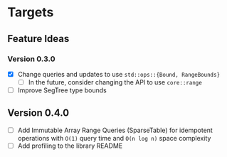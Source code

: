 # Targets

## Feature Ideas

### Version 0.3.0

- [x] Change queries and updates to use `std::ops::{Bound, RangeBounds}`
  - [ ] In the future, consider changing the API to use `core::range`
- [ ] Improve SegTree type bounds

## Version 0.4.0

- [ ] Add Immutable Array Range Queries (SparseTable) for idempotent operations with `O(1)` query time and `O(n log n)` space complexity
- [ ] Add profiling to the library README
